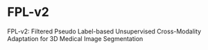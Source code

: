 # FPL-v2
FPL-v2: Filtered Pseudo Label-based Unsupervised Cross-Modality Adaptation for 3D Medical Image Segmentation
